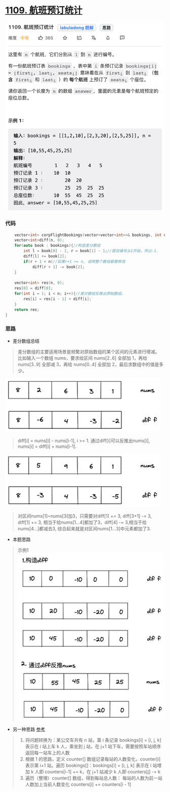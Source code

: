 # [1109. 航班预订统计](https://leetcode.cn/problems/corporate-flight-bookings/)

![image-20220614112345848](https://raw.githubusercontent.com/damenshi/myImage/main/img/image-20220614112345848.png)



### 代码

```C++
	vector<int> corpFlightBookings(vector<vector<int>>& bookings, int n) 		{
    vector<int>diff(n, 0);
    for(auto book : bookings){//构造差分数组
        int l = book[0] - 1, r = book[1] - 1;//题目编号从1开始，所以-1.
        diff[l] += book[2];
        if(r + 1 < n)//如果r+1 >= n, 说明整个数组都要修改
            diff[r + 1] -= book[2]; 
    }

    vector<int> res(n, 0);
    res[0] = diff[0];
    for(int i = 1; i < n; i++){//差分数组反推出原始数组。
        res[i] = res[i - 1] + diff[i];
    }
    return res;
}
```

###  思路

+ 差分数组总结
> 差分数组的主要适用场景是频繁对原始数组的某个区间的元素进行增减。
> 比如输入一个数组 nums，要求给区间 nums[2..6] 全部加 1，再给 nums[3..9] 全部减 3，再给 nums[0..4] 全部加 2，最后求数组中的值是多少。

![image-20220614113750802](https://raw.githubusercontent.com/damenshi/myImage/main/img/image-20220614113750802.png)

> diff[i] = nums[i] - nums[i-1], i >= 1.
> 通过diff[i]可以反推出nums[i], nums[i] = diff[i] + nums[i-1].

![image-20220614113913634](https://raw.githubusercontent.com/damenshi/myImage/main/img/image-20220614113913634.png)

> 对区间nums[1]~nums[3]加3，只需要对diff[1] += 3, diff[3+1] -= 3, diff[1] += 3, 相当于给nums[1...4]都加了3，diff[4] -= 3,相当于给nums[4...]都减去3, 综合起来就是对区间nums[1...3]中元素都加了3.



+ 本题思路
> 示例1
> ![image-20220614123103696](https://raw.githubusercontent.com/damenshi/myImage/main/img/image-20220614123103696.png)

+ 另一种思路
[参考](https://leetcode.cn/problems/corporate-flight-bookings/solution/5118_hang-ban-yu-ding-tong-ji-by-user9081a/)
> 1. 将问题转换为：某公交车共有 n 站，第 i 条记录 bookings[i] = [i, j, k] 表示在 i 站上车 k 人，乘坐到 j 站，在 j+1 站下车，需要按照车站顺序返回每一站车上的人数
> 2. 根据 1 的思路，定义 counter[] 数组记录每站的人数变化，counter[i] 表示第 i+1 站。遍历 bookings[]：bookings[i] = [i, j, k] 表示在 i 站增加 k 人即 counters[i-1] += k，在 j+1 站减少 k 人即 counters[j] -= k
> 3. 遍历（整理）counter[] 数组，得到每站总人数： 每站的人数为前一站人数加上当前人数变化 counters[i] += counters[i - 1]

